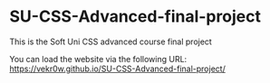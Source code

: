# SU-CSS-Advanced-final-project
This is the Soft Uni CSS advanced course final project

You can load the website via the following URL:
https://vekr0w.github.io/SU-CSS-Advanced-final-project/
